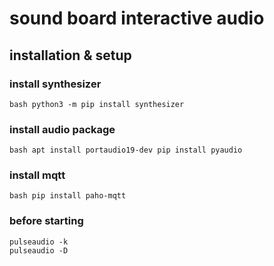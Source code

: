 # sound board interactive audio

## installation & setup

### install synthesizer
`bash
python3 -m pip install synthesizer
`

### install audio package
`bash
apt install portaudio19-dev
pip install pyaudio
`

### install mqtt
`bash
pip install paho-mqtt
`
### before starting

```text
pulseaudio -k
pulseaudio -D
```
